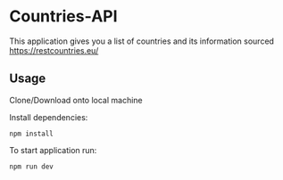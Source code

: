 # Countries-API
This application gives you a list of countries and its information sourced https://restcountries.eu/

## Usage
Clone/Download onto local machine

Install dependencies:
```
npm install
```

To start application run:
```
npm run dev
```
